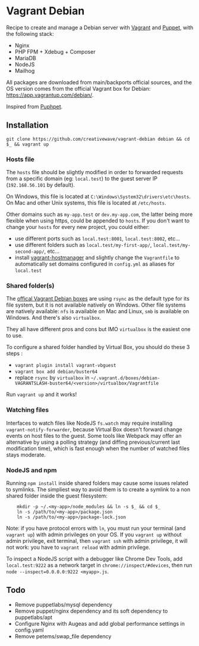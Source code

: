 # Vagrant Debian

Recipe to create and manage a Debian server with [Vagrant](https://www.vagrantup.com/) and [Puppet](https://docs.puppet.com/puppet/latest/), with the following stack:

* Nginx
* PHP FPM + Xdebug + Composer
* MariaDB
* NodeJS
* Mailhog

All packages are downloaded from main/backports official sources, and the OS version comes from the official Vagrant box for Debian: https://app.vagrantup.com/debian/.

Inspired from [Puphpet](https://puphpet.com/).

## Installation

`git clone https://github.com/creativewave/vagrant-debian debian && cd $_ && vagrant up`

### Hosts file

The `hosts` file should be slightly modified in order to forwarded requests from a specific domain (eg: `local.test`) to the guest server IP (`192.168.56.101` by default).

On Windows, this file is located at `C:\Windows\System32\drivers\etc\hosts`.
On Mac and other Unix systems, this file is located at `/etc/hosts`.

Other domains such as `my-app.test` or `dev.my-app.com`, the latter being more flexible when using https, could be appended to `hosts`. If you don't want to change your `hosts` for every new project, you could either:

- use different ports such as `local.test:8001`, `local.test:8002`, etc…
- use different folders such as `local.test/my-first-app/`, `local.test/my-second-app/`, etc…
- install [vagrant-hostmanager](https://github.com/devopsgroup-io/vagrant-hostmanager) and slightly change the `Vagrantfile` to automatically set domains configured in `config.yml` as aliases for `local.test`

### Shared folder(s)

The [offical Vagrant Debian boxes](https://wiki.debian.org/Teams/Cloud/VagrantBaseBoxes#Shared_folders) are using `rsync` as the default type for its file system, but it is not available natively on Windows. Other file systems are natively available: `nfs` is available on Mac and Linux, `smb` is available on Windows. And there's also `virtualbox`.

They all have different pros and cons but IMO `virtualbox` is the easiest one to use.

To configure a shared folder handled by Virtual Box, you should do these 3 steps :

- `vagrant plugin install vagrant-vbguest`
- `vagrant box add debian/buster64`
- replace `rsync` by `virtualbox` in `~/.vagrant.d/boxes/debian-VAGRANTSLASH-buster64/<version>/virtualbox/Vagrantfile`

Run `vagrant up` and it works!

### Watching files

Interfaces to watch files like NodeJS `fs.watch` may require installing `vagrant-notify-forwarder`, because Virtual Box doesn't forward change events on host files to the guest. Some tools like Webpack may offer an alternative by using a polling strategy (and diffing previous/current last modification time), which is fast enough when the number of watched files stays moderate.

### NodeJS and npm

Running `npm install` inside shared folders may cause some issues related to symlinks. The simpliest way to avoid them is to create a symlink to a non shared folder inside the guest filesystem:

```
    mkdir -p ~/.<my-app>/node_modules && ln -s $_ && cd $_
    ln -s /path/to/<my-app>/package.json
    ln -s /path/to/<my-app>/package-lock.json
```

Note: if you have protocol errors with `ln`, you must run your terminal (and `vagrant up`) with admin privileges on your OS. If you `vagrant up` without admin privilege, exit terminal, then `vagrant ssh` with admin privilege, it will not work: you have to `vagrant reload` with admin privilege.

To inspect a NodeJS script with a debugger like Chrome Dev Tools, add `local.test:9222` as a network target in `chrome://inspect/#devices`, then run `node --inspect=0.0.0.0:9222 <myapp>.js`.

## Todo

* Remove puppetlabs/mysql dependency
* Remove puppet/nginx dependency and its soft dependency to puppetlabs/apt
* Configure Nginx with Augeas and add global performance settings in config.yaml
* Remove petems/swap_file dependency
